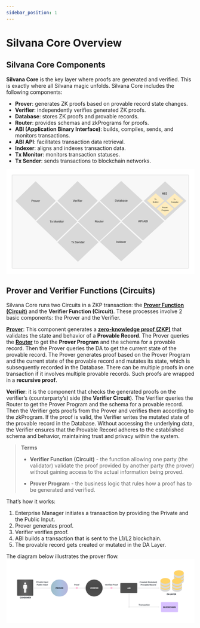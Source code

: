 ```yaml
---
sidebar_position: 1
---
```


# Silvana Core Overview

## Silvana Core Components

**Silvana Core** is the key layer where proofs are generated and verified. This is exactly where all Silvana magic unfolds. Silvana Core includes the following components:

* **Prover**: generates ZK proofs based on provable record state changes.
* **Verifier**: independently verifies generated ZK proofs.
* **Database**: stores ZK proofs and provable records.
* **Router**: provides schemas and zkPrograms for proofs.
* **ABI (Application Binary Interface)**: builds, compiles, sends, and monitors transactions.
* **ABI API**: facilitates transaction data retrieval.
* **Indexer**: aligns and indexes transaction data.
* **Tx Monitor**: monitors transaction statuses.
* **Tx Sender**: sends transactions to blockchain networks.

![Silvana Core Components](../img/silvana-core.png)

## Prover and Verifier Functions (Circuits)

Silvana Core runs two Circuits in a ZKP transaction: the [**Prover Function (Circuit)**](/Documentation/architecture/silvana-core/prover#prover-function) and the **Verifier Function (Circuit)**. These processes involve 2 basic components: the Prover and the Verifier.

[**Prover**](/Documentation/architecture/silvana-core/prover): This component generates a [**zero-knowledge proof (ZKP)**](/Documentation/about-silvana/key-concepts/zk-proofs) that validates the state and behavior of a **Provable Record**. The Prover queries the [**Router**](/Documentation/architecture/silvana-core/router) to get the **Prover Program** and the schema for a provable record. Then the Prover queries the DA to get the current state of the provable record. The Prover generates proof based on the Prover Program and the current state of the provable record and mutates its state, which is subsequently recorded in the Database. There can be multiple proofs in one transaction if it involves multiple provable records. Such proofs are wrapped in a **recursive proof**.

**Verifier**: it is the component that checks the generated proofs on the verifier’s (counterparty’s) side (the **Verifier Circuit**). The Verifier queries the Router to get the Prover Program and the schema for a provable record. Then the Verifier gets proofs from the Prover and verifies them according to the zkProgram. If the proof is valid, the Verifier writes the mutated state of the provable record in the Database. Without accessing the underlying data, the Verifier ensures that the Provable Record adheres to the established schema and behavior, maintaining trust and privacy within the system.

> **Terms**  
> 
> * **Verifier Function (Circuit)** - the function allowing one party (the validator) validate the proof provided by another party (the prover) without gaining access to the actual information being proved.
> 
> * **Prover Program** - the business logic that rules how a proof has to be generated and verified.

That’s how it works:

1. Enterprise Manager initiates a transaction by providing the Private and the Public Input.
2. Prover generates proof.
3. Verifier verifies proof.
4. ABI builds a transaction that is sent to the L1/L2 blockchain. 
5. The provable record gets created or mutated in the DA Layer.

The diagram below illustrates the prover flow.
![Prover Flow](../img/prover-flow.png)